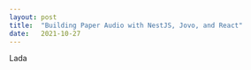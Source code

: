 ```yaml
---
layout: post
title:  "Building Paper Audio with NestJS, Jovo, and React"
date:   2021-10-27
---
```


Lada

